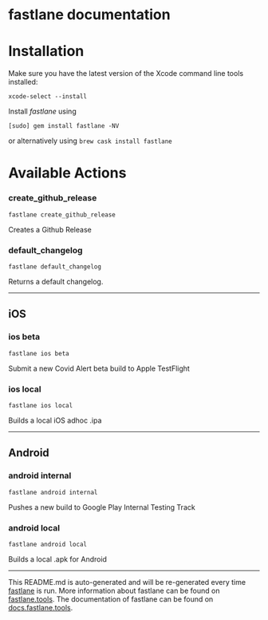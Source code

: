 fastlane documentation
================
# Installation

Make sure you have the latest version of the Xcode command line tools installed:

```
xcode-select --install
```

Install _fastlane_ using
```
[sudo] gem install fastlane -NV
```
or alternatively using `brew cask install fastlane`

# Available Actions
### create_github_release
```
fastlane create_github_release
```
Creates a Github Release
### default_changelog
```
fastlane default_changelog
```
Returns a default changelog.

----

## iOS
### ios beta
```
fastlane ios beta
```
Submit a new Covid Alert beta build to Apple TestFlight
### ios local
```
fastlane ios local
```
Builds a local iOS adhoc .ipa

----

## Android
### android internal
```
fastlane android internal
```
Pushes a new build to Google Play Internal Testing Track
### android local
```
fastlane android local
```
Builds a local .apk for Android

----

This README.md is auto-generated and will be re-generated every time [fastlane](https://fastlane.tools) is run.
More information about fastlane can be found on [fastlane.tools](https://fastlane.tools).
The documentation of fastlane can be found on [docs.fastlane.tools](https://docs.fastlane.tools).
